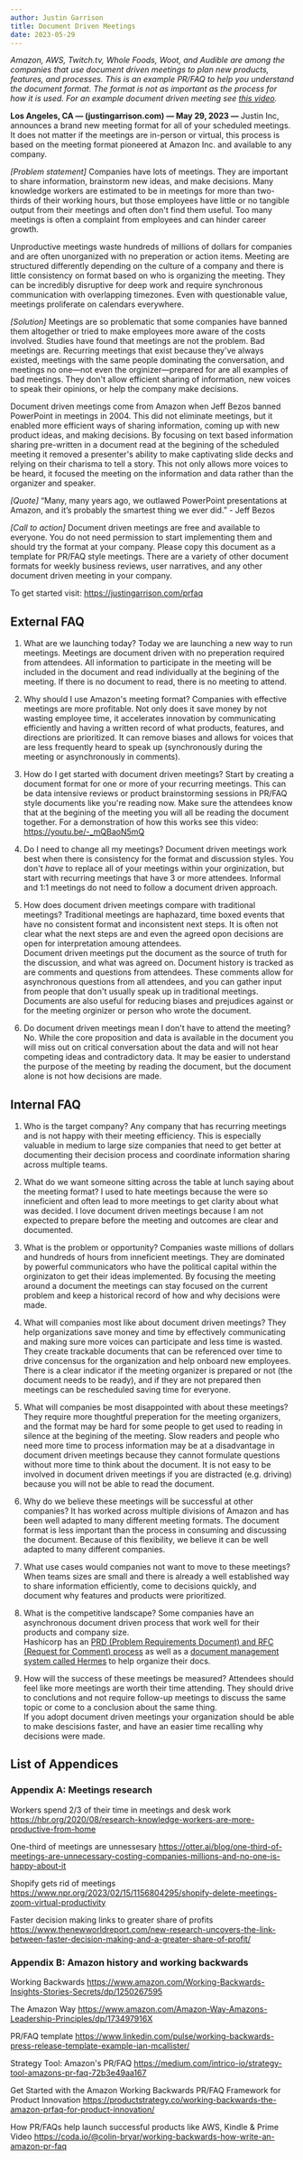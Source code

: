 ```yaml
---
author: Justin Garrison
title: Document Driven Meetings
date: 2023-05-29
---
```

_Amazon, AWS, Twitch.tv, Whole Foods, Woot, and Audible are among the companies that use document driven meetings to plan new products, features, and processes.
This is an example PR/FAQ to help you understand the document format.
The format is not as important as the process for how it is used.
For an example document driven meeting see [this video](https://youtu.be/-_mQBaoN5mQ)._

**Los Angeles, CA — (justingarrison.com) — May 29, 2023 —** Justin Inc, announces a brand new meeting format for all of your scheduled meetings.
It does not matter if the meetings are in-person or virtual, this process is based on the meeting format pioneered at Amazon Inc. and available to any company.

_[Problem statement]_ Companies have lots of meetings.
They are important to share information, brainstorm new ideas, and make decisions.
Many knowledge workers are estimated to be in meetings for more than two-thirds of their working hours, but those employees have little or no tangible output from their meetings and often don't find them useful.
Too many meetings is often a complaint from employees and can hinder career growth.

Unproductive meetings waste hundreds of millions of dollars for companies and are often unorganized with no preperation or action items.
Meeting are structured differently depending on the culture of a company and there is little consistency on format based on who is organizing the meeting.
They can be incredibly disruptive for deep work and require synchronous communication with overlapping timezones.
Even with questionable value, meetings proliferate on calendars everywhere.

_[Solution]_ Meetings are so problematic that some companies have banned them altogether or tried to make employees more aware of the costs involved.
Studies have found that meetings are not the problem.
Bad meetings are.
Recurring meetings that exist because they've always existed, meetings with the same people dominating the conversation, and meetings no one—not even the orginizer—prepared for are all examples of bad meetings.
They don't allow efficient sharing of information, new voices to speak their opinions, or help the company make decisions.

Document driven meetings come from Amazon when Jeff Bezos banned PowerPoint in meetings in 2004.
This did not eliminate meetings, but it enabled more efficient ways of sharing information, coming up with new product ideas, and making decisions.
By focusing on text based information sharing pre-written in a document read at the begining of the scheduled meeting it removed a presenter's ability to make captivating slide decks and relying on their charisma to tell a story.
This not only allows more voices to be heard, it focused the meeting on the information and data rather than the organizer and speaker.

_[Quote]_ “Many, many years ago, we outlawed PowerPoint presentations at Amazon, and it’s probably the smartest thing we ever did.” - Jeff Bezos

_[Call to action]_ Document driven meetings are free and available to everyone.
You do not need permission to start implementing them and should try the format at your company.
Please copy this document as a template for PR/FAQ style meetings.
There are a variety of other document formats for weekly business reviews, user narratives, and any other document driven meeting in your company.

To get started visit: https://justingarrison.com/prfaq

## External FAQ

1. What are we launching today?
Today we are launching a new way to run meetings.
Meetings are document driven with no preperation required from attendees.
All information to participate in the meeting will be included in the document and read individually at the begining of the meeting.
If there is no document to read, there is no meeting to attend.

2. Why should I use Amazon's meeting format?
Companies with effective meetings are more profitable.
Not only does it save money by not wasting employee time, it accelerates innovation by communicating efficiently and having a written record of what products, features, and directions are prioritized.
It can remove biases and allows for voices that are less frequently heard to speak up (synchronously during the meeting or asynchronously in comments).

3. How do I get started with document driven meetings?
Start by creating a document format for one or more of your recurring meetings.
This can be data intensive reviews or product brainstorming sessions in PR/FAQ style documents like you're reading now.
Make sure the attendees know that at the begining of the meeting you will all be reading the document together.
For a demonstration of how this works see this video: https://youtu.be/-_mQBaoN5mQ

4. Do I need to change all my meetings?
Document driven meetings work best when there is consistency for the format and discussion styles.
You don't _have_ to replace all of your meetings within your orginization, but start with recurring meetings that have 3 or more attendees.
Informal and 1:1 meetings do not need to follow a document driven approach.

5. How does document driven meetings compare with traditional meetings?
Traditional meetings are haphazard, time boxed events that have no consistent format and inconsistent next steps. 
It is often not clear what the next steps are and even the agreed opon decisions are open for interpretation amoung attendees.  
Document driven meetings put the document as the source of truth for the discussion, and what was agreed on.
Document history is tracked as are comments and questions from attendees. 
These comments allow for asynchronous questions from all attendees, and you can gather input from people that don't usually speak up in traditional meetings. 
Documents are also useful for reducing biases and prejudices against or for the meeting orginizer or person who wrote the document.

6. Do document driven meetings mean I don't have to attend the meeting?
No.
While the core proposition and data is available in the document you will miss out on critical conversation about the data and will not hear competing ideas and contradictory data.
It may be easier to understand the purpose of the meeting by reading the document, but the document alone is not how decisions are made.

## Internal FAQ

1. Who is the target company?
Any company that has recurring meetings and is not happy with their meeting efficiency.
This is especially valuable in medium to large size companies that need to get better at documenting their decision process and coordinate information sharing across multiple teams.

2. What do we want someone sitting across the table at lunch saying about the meeting format?
I used to hate meetings because the were so inneficient and often lead to more meetings to get clarity about what was decided. 
I love document driven meetings because I am not expected to prepare before the meeting and outcomes are clear and documented.

3. What is the problem or opportunity?
Companies waste millions of dollars and hundreds of hours from inneficient meetings. 
They are dominated by powerful communicators who have the political capital within the orginizaton to get their ideas implemented.
By focusing the meeting around a document the meetings can stay focused on the current problem and keep a historical record of how and why decisions were made.

4. What will companies most like about document driven meetings?
They help organizations save money and time by effectively communicating and making sure more voices can participate and less time is wasted. 
They create trackable documents that can be referenced over time to drive concensus for the organization and help onboard new employees.
There is a clear indicator if the meeting organizer is prepared or not (the document needs to be ready), and if they are not prepared then meetings can be rescheduled saving time for everyone.

5. What will companies be most disappointed with about these meetings?
They require more thoughtful preperation for the meeting organizers, and the format may be hard for some people to get used to reading in silence at the begining of the meeting.
Slow readers and people who need more time to process information may be at a disadvantage in document driven meetings because they cannot formulate questions without more time to think about the document.
It is not easy to be involved in document driven meetings if you are distracted (e.g. driving) because you will not be able to read the document.

6. Why do we believe these meetings will be successful at other companies?
It has worked across multiple divisions of Amazon and has been well adapted to many different meeting formats.
The document format is less important than the process in consuming and discussing the document.
Because of this flexibility, we believe it can be well adapted to many different companies.

7. What use cases would companies not want to move to these meetings?
When teams sizes are small and there is already a well established way to share information efficiently, come to decisions quickly, and document why features and products were prioritized.

8. What is the competitive landscape?
Some companies have an asynchronous document driven process that work well for their products and company size.  
Hashicorp has an [PRD (Problem Requirements Document) and RFC (Request for Comment) process](https://works.hashicorp.com/articles/writing-practices-and-culture) as well as a [document management system called Hermes](https://www.hashicorp.com/blog/introducing-hermes-an-open-source-document-management-system) to help organize their docs. 

9. How will the success of these meetings be measured?
Attendees should feel like more meetings are worth their time attending.
They should drive to conclutions and not require follow-up meetings to discuss the same topic or come to a conclusion about the same thing.  
If you adopt document driven meetings your organization should be able to make descisions faster, and have an easier time recalling why decisions were made.

## List of Appendices

### Appendix A: Meetings research

Workers spend 2/3 of their time in meetings and desk work https://hbr.org/2020/08/research-knowledge-workers-are-more-productive-from-home

One-third of meetings are unnessesary https://otter.ai/blog/one-third-of-meetings-are-unnecessary-costing-companies-millions-and-no-one-is-happy-about-it

Shopify gets rid of meetings https://www.npr.org/2023/02/15/1156804295/shopify-delete-meetings-zoom-virtual-productivity

Faster decision making links to greater share of profits https://www.thenewworldreport.com/new-research-uncovers-the-link-between-faster-decision-making-and-a-greater-share-of-profit/

### Appendix B: Amazon history and working backwards

Working Backwards https://www.amazon.com/Working-Backwards-Insights-Stories-Secrets/dp/1250267595

The Amazon Way https://www.amazon.com/Amazon-Way-Amazons-Leadership-Principles/dp/173497916X

PR/FAQ template https://www.linkedin.com/pulse/working-backwards-press-release-template-example-ian-mcallister/

Strategy Tool: Amazon's PR/FAQ https://medium.com/intrico-io/strategy-tool-amazons-pr-faq-72b3e49aa167

Get Started with the Amazon Working Backwards PR/FAQ Framework for Product Innovation https://productstrategy.co/working-backwards-the-amazon-prfaq-for-product-innovation/

How PR/FAQs help launch successful products like AWS, Kindle & Prime Video https://coda.io/@colin-bryar/working-backwards-how-write-an-amazon-pr-faq
